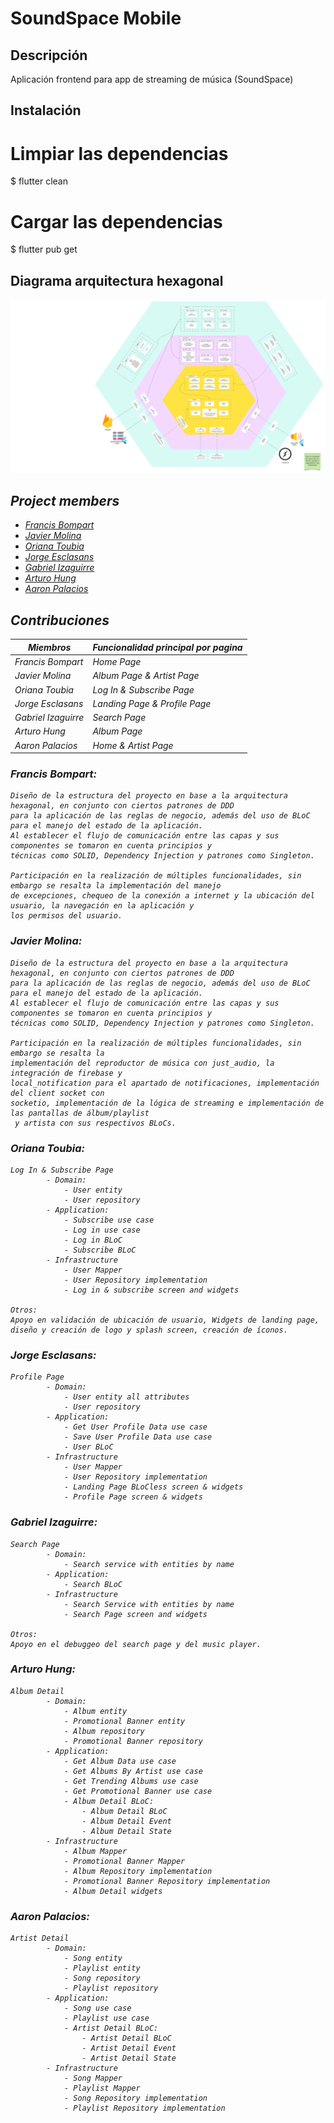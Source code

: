 # SoundSpace Mobile

## Descripción
Aplicación frontend para app de streaming de música (SoundSpace)

## Instalación

# Limpiar las dependencias
$ flutter clean

# Cargar las dependencias
$ flutter pub get

## Diagrama arquitectura hexagonal

<p align="center">
  <img src="./documents/Diagrama Hexagonal Front Hackers Desarrollo SW-2.png" alt="Descripción de la imagen" />
</p>

##  <i>Project members <i>

- [Francis Bompart](https://github.com/fransbompart)
- [Javier Molina](https://github.com/jav1212)
- [Oriana Toubia](https://github.com/ovtoubia)
- [Jorge Esclasans](https://github.com/Jstarturo)
- [Gabriel Izaguirre](https://github.com/IzaeI)
- [Arturo Hung](https://github.com/ahungm)
- [Aaron Palacios](https://github.com/APalaciosQ)

## Contribuciones

| Miembros | Funcionalidad principal por pagina |
| -------- | -------- |
| Francis Bompart   | Home Page |
| Javier Molina   | Album Page & Artist Page |
| Oriana Toubia | Log In & Subscribe Page |
| Jorge Esclasans | Landing Page & Profile Page
| Gabriel Izaguirre | Search Page |
| Arturo Hung | Album Page |
| Aaron Palacios | Home & Artist Page |

### Francis Bompart:
    Diseño de la estructura del proyecto en base a la arquitectura hexagonal, en conjunto con ciertos patrones de DDD 
    para la aplicación de las reglas de negocio, además del uso de BLoC para el manejo del estado de la aplicación. 
    Al establecer el flujo de comunicación entre las capas y sus componentes se tomaron en cuenta principios y 
    técnicas como SOLID, Dependency Injection y patrones como Singleton.

    Participación en la realización de múltiples funcionalidades, sin embargo se resalta la implementación del manejo 
    de excepciones, chequeo de la conexión a internet y la ubicación del usuario, la navegación en la aplicación y 
    los permisos del usuario.

### Javier Molina:
    Diseño de la estructura del proyecto en base a la arquitectura hexagonal, en conjunto con ciertos patrones de DDD 
    para la aplicación de las reglas de negocio, además del uso de BLoC para el manejo del estado de la aplicación. 
    Al establecer el flujo de comunicación entre las capas y sus componentes se tomaron en cuenta principios y 
    técnicas como SOLID, Dependency Injection y patrones como Singleton.

    Participación en la realización de múltiples funcionalidades, sin embargo se resalta la 
    implementación del reproductor de música con just_audio, la integración de firebase y 
    local_notification para el apartado de notificaciones, implementación del client socket con 
    socketio, implementación de la lógica de streaming e implementación de las pantallas de álbum/playlist 
     y artista con sus respectivos BLoCs.

### Oriana Toubia:
    Log In & Subscribe Page
            - Domain:
                - User entity
                - User repository 
            - Application:
                - Subscribe use case
                - Log in use case
                - Log in BLoC
                - Subscribe BLoC
            - Infrastructure
                - User Mapper
                - User Repository implementation
                - Log in & subscribe screen and widgets
            
    Otros:
    Apoyo en validación de ubicación de usuario, Widgets de landing page, diseño y creación de logo y splash screen, creación de íconos.

### Jorge Esclasans:
    Profile Page
            - Domain:
                - User entity all attributes
                - User repository 
            - Application:
                - Get User Profile Data use case
                - Save User Profile Data use case
                - User BLoC 
            - Infrastructure
                - User Mapper
                - User Repository implementation
                - Landing Page BLoCless screen & widgets
                - Profile Page screen & widgets

### Gabriel Izaguirre:
    Search Page
            - Domain:
                - Search service with entities by name
            - Application:
                - Search BLoC
            - Infrastructure
                - Search Service with entities by name
                - Search Page screen and widgets

    Otros:
    Apoyo en el debuggeo del search page y del music player.

### Arturo Hung:
    Album Detail
            - Domain:
                - Album entity
                - Promotional Banner entity
                - Album repository
                - Promotional Banner repository
            - Application:
                - Get Album Data use case
                - Get Albums By Artist use case
                - Get Trending Albums use case
                - Get Promotional Banner use case
                - Album Detail BLoC:
                    - Album Detail BLoC
                    - Album Detail Event
                    - Album Detail State
            - Infrastructure
                - Album Mapper
                - Promotional Banner Mapper
                - Album Repository implementation
                - Promotional Banner Repository implementation
                - Album Detail widgets

### Aaron Palacios:
    Artist Detail
            - Domain:
                - Song entity
                - Playlist entity
                - Song repository
                - Playlist repository
            - Application:
                - Song use case
                - Playlist use case
                - Artist Detail BLoC:
                    - Artist Detail BLoC
                    - Artist Detail Event
                    - Artist Detail State
            - Infrastructure
                - Song Mapper
                - Playlist Mapper
                - Song Repository implementation
                - Playlist Repository implementation
